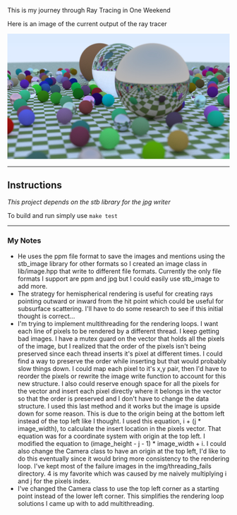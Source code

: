 This is my journey through Ray Tracing in One Weekend

Here is an image of the current output of the ray tracer

![Current image generated by the ray tracer](/img/jpg_image.jpg)

---
## Instructions
*This project depends on the stb library for the jpg writer*

To build and run simply use 
`make test`

---
### My Notes
- He uses the ppm file format to save the images and mentions using the stb_image library for other formats so I created an image class in lib/image.hpp that write to different file formats. Currently the only file formats I support are ppm and jpg but I could easily use stb_image to add more.
- The strategy for hemispherical rendering is useful for creating rays pointing outward or inward from the hit point which could be useful for subsurface scattering. I'll have to do some research to see if this initial thought is correct...
- I'm trying to implement multithreading for the rendering loops. I want each line of pixels to be rendered by a different thread. I keep getting bad images. I have a mutex guard on the vector that holds all the pixels of the image, but I realized that the order of the pixels isn't being preserved since each thread inserts it's  pixel at different times. I could find a way to preserve the order while inserting but that would probably slow things down. I could map each pixel to it's x,y pair, then I'd have to reorder the pixels or rewrite the image write function to account for this new structure. I also could reserve enough space for all the pixels for the vector and insert each pixel directly where it belongs in the vector so that the order is preserved and I don't have to change the data structure. I used this last method and it works but the image is upside down for some reason. This is due to the origin being at the bottom left instead of the top left like I thought. I used this equation, i + (j * image_width), to calculate the insert location in the pixels vector. That equation was for a coordinate system with origin at the top left. I modified the equation to (image_height - j - 1) * image_width + i. I could also change the Camera class to have an origin at the top left, I'd like to do this eventually since it would bring more consistency to the rendering loop. I've kept most of the failure images in the img/threading_fails directory. 4 is my favorite which was caused by me naively multiplying i and j for the pixels index.
- I've changed the Camera class to use the top left corner as a starting point instead of the lower left corner. This simplifies the rendering loop solutions I came up with to add multithreading.
